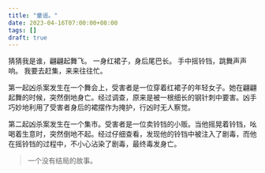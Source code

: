 ```yaml
---
title: "童谣。"
date: 2023-04-16T07:00:00+08:00
tags: []
draft: true
---
```


猜猜我是谁，翩翩起舞飞。
一身红裙子，身后尾巴长。
手中摇铃铛，跳舞声声响。
我要去赶集，来来往往忙。

第一起凶杀案发生在一个舞会上，受害者是一位穿着红裙子的年轻女子。她在翩翩起舞的时候，突然倒地身亡。经过调查，原来是被一根细长的钢针刺中要害。凶手巧妙地利用了受害者身后的裙摆作为掩护，行凶时无人察觉。

第二起凶杀案发生在一个集市。受害者是一位卖铃铛的小贩。当他摇晃着铃铛，吆喝着生意时，突然倒地不起。经过仔细查看，发现他的铃铛中被注入了剧毒，而他在摇铃铛的过程中，不小心沾染了剧毒，最终毒发身亡。

> 一个没有结局的故事。